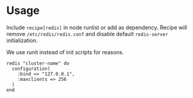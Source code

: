 # Usage

Include ```recipe[redis]``` in node runlist or add as dependency.
Recipe will remove ```/etc/redis/redis.conf``` and disable default ```redis-server``` initialization.

We use runit instead of init scripts for reasons.

```
redis "cluster-name" do
  configuration(
    :bind => "127.0.0.1",
    :maxclients => 256
  )
end
```
